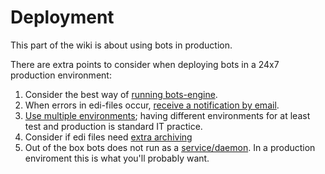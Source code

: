# Deployment #

This part of the wiki is about using bots in production.<br>

There are extra points to consider when deploying bots in a 24x7 production environment:<br>

<ol><li>Consider the best way of <a href='DeploymentEngineOverview.md'>running bots-engine</a>.<br>
</li><li>When errors in edi-files occur, <a href='DeploymentErrorReports.md'>receive a notification by email</a>.<br>
</li><li><a href='DeploymentMultipleEnvironments.md'>Use multiple environments</a>; having different environments for at least test and production is standard IT practice.<br>
</li><li>Consider if edi files need <a href='Archiving.md'>extra archiving</a>
</li><li>Out of the box bots does not run as a <a href='DaemonProcesses.md'>service/daemon</a>. In a production enviroment this is what you'll probably want.